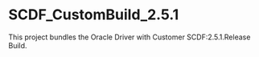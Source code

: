 # SCDF_CustomBuild_2.5.1
This project bundles the Oracle Driver with Customer SCDF:2.5.1.Release Build.
